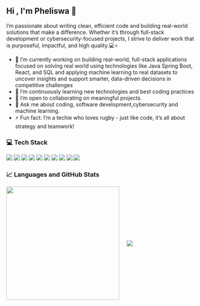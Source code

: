 ## Hi , I'm Pheliswa 👋

I’m passionate about writing clean, efficient code and building real-world solutions that make a difference. Whether it’s through full-stack development or cybersecurity-focused projects, I strive to deliver work that is purposeful, impactful, and high quality.💻⭐  

- 🔭 I’m currently working on building real-world, full-stack applications focused on solving real world using technologies like Java Spring Boot, React, and SQL and applying machine learning to real datasets to uncover insights and support smarter, data-driven decisions in competitive challenges
- 🌱 I’m continuously learning new technologies and best coding practices  
- 👯 I’m open to collaborating on meaningful projects. 
- 💬 Ask me about coding, software development,cybersecurity and machine learning. 
- ⚡ Fun fact: I’m a techie who loves rugby - just like code, it’s all about strategy and teamwork!
  
### 💻 Tech Stack

<div>

<!-- Languages -->
<img src="https://img.shields.io/badge/Java-%23ED8B00.svg?style=flat&logo=java&logoColor=white" />
<img src="https://img.shields.io/badge/JavaScript-F7DF1E?style=flat&logo=javascript&logoColor=black" />
<img src="https://img.shields.io/badge/SQL-4479A1?style=flat&logo=postgresql&logoColor=white" />

<!-- Frameworks & Libraries -->
<img src="https://img.shields.io/badge/Spring Boot-6DB33F?style=flat&logo=spring-boot&logoColor=white" />
<img src="https://img.shields.io/badge/React-20232A?style=flat&logo=react&logoColor=61DAFB" />

<!-- Tools -->
<img src="https://img.shields.io/badge/PostgreSQL-336791?style=flat&logo=postgresql&logoColor=white" />
<img src="https://img.shields.io/badge/DBeaver-372923?style=flat&logo=data:image/png;base64,iVBORw0KGgoAAAANSUhEUgAAAA... (custom if you have it)" />
<img src="https://img.shields.io/badge/Git-F05032?style=flat&logo=git&logoColor=white" />
<img src="https://img.shields.io/badge/GitHub-181717?style=flat&logo=github&logoColor=white" />
<img src="https://img.shields.io/badge/VSCode-007ACC?style=flat&logo=visual-studio-code&logoColor=white" />

</div>

### 📈 Languages and GitHub Stats

<div style="display: flex; gap: 20px; align-items: center;">
  <img src="https://github-readme-stats.vercel.app/api/top-langs/?username=PearlN04&layout=pie&theme=vue&size_weight=0.5&count_weight=0.5" width="300" />
  <img src="https://github-readme-stats.vercel.app/api?username=PearlN04&show_icons=true&theme=vue&hide=issues&hide_border=true" />
</div>
